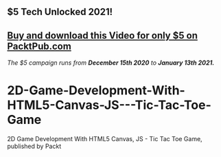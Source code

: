 ## $5 Tech Unlocked 2021!
[Buy and download this Video for only $5 on PacktPub.com](https://www.packtpub.com/product/2d-game-development-with-html5-canvas-js-tic-tac-toe-game-video/9781838646646)
-----
*The $5 campaign         runs from __December 15th 2020__ to __January 13th 2021.__*

# 2D-Game-Development-With-HTML5-Canvas-JS---Tic-Tac-Toe-Game
2D Game Development With HTML5 Canvas, JS - Tic Tac Toe Game, published by Packt

